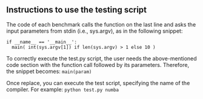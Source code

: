 ## Instructions to use the testing script 

The code of each benchmark calls the function on the last line and asks the input parameters from stdin (i.e., sys.argv), as in the following snippet: 
```
if __name__ == '__main__':
  main( int(sys.argv[1]) if len(sys.argv) > 1 else 10 ) 
```

To correctly execute the test.py script, the user needs the above-mentioned code section with the function call followed by its parameters. Therefore, the snippet becomes:
`main(param)`

Once replace, you can execute the test script, specifying the name of the compiler. For example:
`python test.py numba`
